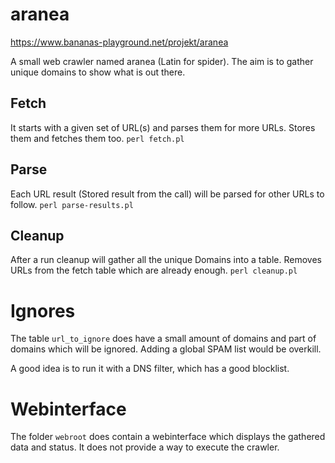 # aranea

https://www.bananas-playground.net/projekt/aranea

A small web crawler named aranea (Latin for spider).
The aim is to gather unique domains to show what is out there.

## Fetch

It starts with a given set of URL(s) and parses them for more
URLs. Stores them and fetches them too. `perl fetch.pl`

## Parse

Each URL result (Stored result from the call) will be parsed
for other URLs to follow. `perl parse-results.pl`

## Cleanup

After a run cleanup will gather all the unique Domains into
a table. Removes URLs from the fetch table which are already
enough. `perl cleanup.pl`

# Ignores

The table `url_to_ignore` does have a small amount of domains
and part of domains which will be ignored. Adding a global SPAM list would be overkill.

A good idea is to run it with a DNS filter, which has a good blocklist.

# Webinterface

The folder `webroot` does contain a webinterface which displays the gathered data and status.
It does not provide a way to execute the crawler.
